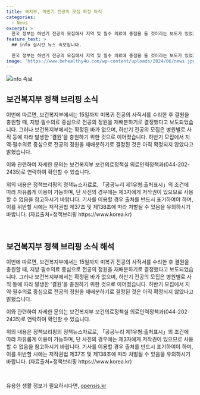 ```yaml
---
title: 복지부, 하반기 전공의 모집 확정 아직
categories:
  - News
excerpt: >
  한국 정부는 하반기 전공의 모집에서 지역 및 필수 의료에 중점을 둘 것이라는 보도가 있었지만, 복지부는 이를 확정하지 않았다고 밝혔다. 병원별로 발생한 결원을 충원하기 위한 모집이며, 정책 브리핑의 자료는 출처를 표기하면 자유롭게 이용 가능하다고 전했다.
feature_text: >
  ## info 실시간 뉴스 속보입니다.

  한국 정부는 하반기 전공의 모집에서 지역 및 필수 의료에 중점을 둘 것이라는 보도가 있었지만, 복지부는 이를 확정하지 않았다고 밝혔다. 병원별로 발생한 결원을 충원하기 위한 모집이며, 정책 브리핑의 자료는 출처를 표기하면 자유롭게 이용 가능하다고 전했다.
image: 'https://www.behealthy4u.com/wp-content/uploads/2024/06/news.jpg'
---
```


<p><img src="https://www.behealthy4u.com/wp-content/uploads/2024/06/news.jpg" alt="info 속보" /></p>

<h2 data-ke-size="size26">보건복지부 정책 브리핑 소식</h2>

<p>이번에 따르면, 보건복지부에서는 15일까지 미복귀 전공의 사직서를 수리한 후 결원을 충원할 때, 지방·필수의료 중심으로 전공의 정원을 재배분하기로 결정했다고 보도되었습니다. 그러나 보건복지부에서는 확정된 바가 없으며, 하반기 전공의 모집은 병원별로 사직 등에 따라 발생한 '결원'을 충원하기 위한 것으로 이어졌습니다. 하반기 모집에서 지역·필수의료 중심으로 전공의 정원을 재배분하기로 결정된 것은 아직 확정되지 않았다고 밝혔습니다.</p>

<p>이와 관련하여 자세한 문의는 보건복지부 보건의료정책실 의료인력정책과(044-202-2435)로 연락하여 확인할 수 있습니다.</p>

<p>위의 내용은 정책브리핑의 정책뉴스자료로, 「공공누리 제1유형:출처표시」의 조건에 따라 자유롭게 이용이 가능하며, 단 사진의 경우에는 제3자에게 저작권이 있으므로 사용할 수 없음을 참고하시기 바랍니다. 기사를 이용할 경우 출처를 반드시 표기하여야 하며, 이를 위반할 시에는 저작권법 제37조 및 제138조에 따라 처벌될 수 있음을 유의하시기 바랍니다. (자료출처=정책브리핑 https://www.korea.kr) </p>

<p data-ke-size="size16">&nbsp;</p>

<h2 data-ke-size="size26">보건복지부 정책 브리핑 소식 해석</h2>

<p>이번에 따르면, 보건복지부에서는 15일까지 미복귀 전공의 사직서를 수리한 후 결원을 충원할 때, 지방·필수의료 중심으로 전공의 정원을 재배분하기로 결정했다고 보도되었습니다. 그러나 보건복지부에서는 확정된 바가 없으며, 하반기 전공의 모집은 병원별로 사직 등에 따라 발생한 '결원'을 충원하기 위한 것으로 이어졌습니다. 하반기 모집에서 지역·필수의료 중심으로 전공의 정원을 재배분하기로 결정된 것은 아직 확정되지 않았다고 밝혔습니다.</p>

<p>이와 관련하여 자세한 문의는 보건복지부 보건의료정책실 의료인력정책과(044-202-2435)로 연락하여 확인할 수 있습니다.</p>

<p>위의 내용은 정책브리핑의 정책뉴스자료로, 「공공누리 제1유형:출처표시」의 조건에 따라 자유롭게 이용이 가능하며, 단 사진의 경우에는 제3자에게 저작권이 있으므로 사용할 수 없음을 참고하시기 바랍니다. 기사를 이용할 경우 출처를 반드시 표기하여야 하며, 이를 위반할 시에는 저작권법 제37조 및 제138조에 따라 처벌될 수 있음을 유의하시기 바랍니다. (자료출처=정책브리핑 https://www.korea.kr) </p>

<p data-ke-size="size16">&nbsp;</p>
유용한 생활 정보가 필요하시다면, <a href="https://opensis.kr" rel="dofollow">opensis.kr</a>


